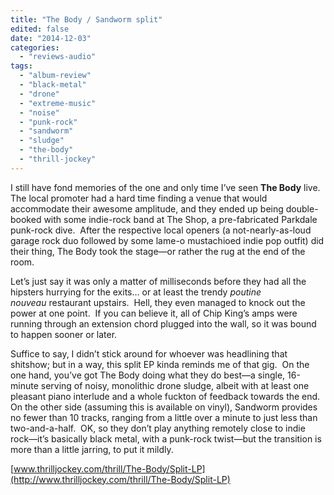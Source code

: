 ```yaml
---
title: "The Body / Sandworm split"
edited: false
date: "2014-12-03"
categories:
  - "reviews-audio"
tags:
  - "album-review"
  - "black-metal"
  - "drone"
  - "extreme-music"
  - "noise"
  - "punk-rock"
  - "sandworm"
  - "sludge"
  - "the-body"
  - "thrill-jockey"
---
```


I still have fond memories of the one and only time I’ve seen **The Body** live.  The local promoter had a hard time finding a venue that would accommodate their awesome amplitude, and they ended up being double-booked with some indie-rock band at The Shop, a pre-fabricated Parkdale punk-rock dive.  After the respective local openers (a not-nearly-as-loud garage rock duo followed by some lame-o mustachioed indie pop outfit) did their thing, The Body took the stage—or rather the rug at the end of the room.

Let’s just say it was only a matter of milliseconds before they had all the hipsters hurrying for the exits… or at least the trendy _poutine nouveau_ restaurant upstairs.  Hell, they even managed to knock out the power at one point.  If you can believe it, all of Chip King’s amps were running through an extension chord plugged into the wall, so it was bound to happen sooner or later.

Suffice to say, I didn’t stick around for whoever was headlining that shitshow; but in a way, this split EP kinda reminds me of that gig.  On the one hand, you’ve got The Body doing what they do best—a single, 16-minute serving of noisy, monolithic drone sludge, albeit with at least one pleasant piano interlude and a whole fuckton of feedback towards the end.  On the other side (assuming this is available on vinyl), Sandworm provides no fewer than 10 tracks, ranging from a little over a minute to just less than two-and-a-half.  OK, so they don’t play anything remotely close to indie rock—it’s basically black metal, with a punk-rock twist—but the transition is more than a little jarring, to put it mildly.

[www.thrilljockey.com/thrill/The-Body/Split-LP](http://www.thrilljockey.com/thrill/The-Body/Split-LP)
